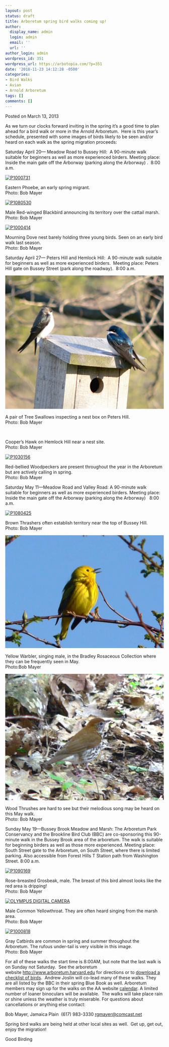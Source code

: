 ```yaml
---
layout: post
status: draft
title: Arboretum spring bird walks coming up!
author:
  display_name: admin
  login: admin
  email: ''
  url: ''
author_login: admin
wordpress_id: 351
wordpress_url: https://arbotopia.com/?p=351
date: '2018-11-23 14:12:28 -0500'
categories:
- Bird Walks
- Avian
- Arnold Arboretum
tags: []
comments: []
---
```




<p>Posted on March 13, 2013</a></p>





<p>As we turn our clocks forward inviting in the spring it&rsquo;s a good time to plan ahead for a bird walk or more in the Arnold Arboretum.&nbsp; Here is this year&rsquo;s schedule, presented with some images of birds likely to be seen and/or heard on each walk as the spring migration proceeds:</p>





<p>Saturday April 20&mdash; Meadow Road to Bussey Hill:&nbsp; A 90-minute walk suitable for beginners as well as more experienced birders. Meeting place: Inside the main gate off the Arborway (parking along the Arborway) .&nbsp; 8:00 a.m.</p>


<p><!-- wp:image {"id":330,"linkDestination":"custom"} --></p>
 <a href="https://web.archive.org/web/20171113130559/http://www.arbotopia.com/wp-content/uploads/2013/03/P1000731.jpg"><img src="https://web.archive.org/web/20171113130559im_/http://www.arbotopia.com/wp-content/uploads/2013/03/P1000731.jpg" alt="P1000731" class="wp-image-330"/></a> 





<p>Eastern Phoebe, an early spring migrant.<br>Photo: Bob Mayer</p>


<p><!-- wp:image {"id":332,"linkDestination":"custom"} --></p>
 <a href="https://web.archive.org/web/20171113130559/http://www.arbotopia.com/wp-content/uploads/2013/03/P1080530.jpg"><img src="https://web.archive.org/web/20171113130559im_/http://www.arbotopia.com/wp-content/uploads/2013/03/P1080530.jpg" alt="P1080530" class="wp-image-332"/></a> 





<p>Male Red-winged Blackbird announcing its territory over the cattail marsh.<br>Photo: Bob Mayer</p>


<p><!-- wp:image {"id":333,"linkDestination":"custom"} --></p>
 <a href="https://web.archive.org/web/20171113130559/http://www.arbotopia.com/wp-content/uploads/2013/03/P1000414.jpg"><img src="https://web.archive.org/web/20171113130559im_/http://www.arbotopia.com/wp-content/uploads/2013/03/P1000414.jpg" alt="P1000414" class="wp-image-333"/></a> 





<p>Mourning Dove nest barely holding three young birds. Seen on an early bird walk last season.<br>Photo: Bob Mayer</p>





<p>Saturday April 27&mdash; Peters Hill and Hemlock Hill:&nbsp; A 90-minute walk suitable for beginners as well as more experienced birders.&nbsp; Meeting place: Peters Hill gate on Bussey Street (park along the roadway).&nbsp; 8:00 a.m.</p>


<p><!-- wp:image {"id":364,"linkDestination":"custom"} --></p>
 <a href="https://web.archive.org/web/20171113130559/http://www.arbotopia.com/wp-content/uploads/2013/03/P1180748_1.jpg"><img src="/images/2018/11/P1180748_1-1024x861.jpg" alt="" class="wp-image-364"/></a> 





<p>A pair of Tree Swallows inspecting a nest box on Peters Hill.<br>Photo: Bob Mayer</p>


<p><!-- wp:image {"id":362} --></p>
 <img src="https://i2.wp.com/arbotopia.com/wp-content/uploads/2018/11/P1180773.jpg?fit=525%2C652&amp;ssl=1" alt="" class="wp-image-362"/> 





<p>Cooper&rsquo;s Hawk on Hemlock Hill near a nest site.<br>Photo: Bob Mayer</p>


<p><!-- wp:image {"id":354,"linkDestination":"custom"} --></p>
 <a href="https://web.archive.org/web/20171113130559/http://www.arbotopia.com/wp-content/uploads/2013/03/P1030156.jpg"><img src="https://web.archive.org/web/20171113130559im_/http://www.arbotopia.com/wp-content/uploads/2013/03/P1030156.jpg" alt="P1030156" class="wp-image-354"/></a> 





<p>Red-bellied Woodpeckers are present throughout the year in the Arboretum but are actively calling in spring.<br>Photo: Bob Mayer</p>





<p>Saturday May 11&mdash;Meadow Road and Valley Road: A 90-minute walk suitable for beginners as well as more experienced birders. Meeting place: Inside the main gate off the Arborway (parking along the Arborway)&nbsp;&nbsp; 8:00 a.m.</p>


<p><!-- wp:image {"id":337,"linkDestination":"custom"} --></p>
 <a href="https://web.archive.org/web/20171113130559/http://www.arbotopia.com/wp-content/uploads/2013/03/P1080425.jpg"><img src="https://web.archive.org/web/20171113130559im_/http://www.arbotopia.com/wp-content/uploads/2013/03/P1080425.jpg" alt="P1080425" class="wp-image-337"/></a> 





<p>Brown Thrashers often establish territory near the top of Bussey Hill.<br>Photo: Bob Mayer</p>


<p><!-- wp:image {"id":121,"linkDestination":"custom"} --></p>
 <a href="https://web.archive.org/web/20171113130559/http://www.arbotopia.com/wp-content/uploads/2013/03/P1080518_1.jpg"><img src="/images/2018/11/P1080518_1-1024x726.jpg" alt="" class="wp-image-121"/></a> 





<p>Yellow Warbler, singing male, in the Bradley Rosaceous Collection where they can be frequently seen in May.<br>Photo:Bob Mayer</p>


<p><!-- wp:image {"id":365,"linkDestination":"custom"} --></p>
 <a href="https://web.archive.org/web/20171113130559/http://www.arbotopia.com/wp-content/uploads/2013/03/P1190119.jpg"><img src="/images/2018/11/P1190119-1024x815.jpg" alt="" class="wp-image-365"/></a> 





<p>Wood Thrushes are hard to see but their melodious song may be heard on this May walk.<br>Photo: Bob Mayer</p>





<p>Sunday May 19&mdash;Bussey Brook Meadow and Marsh: The Arboretum Park Conservancy and the Brookline Bird Club (BBC) are co-sponsoring this 90-minute walk in the Bussey Brook area of the arboretum. The walk is suitable for beginning birders as well as those more experienced. Meeting place: South Street gate to the Arboretum, on South Street, where there is limited parking. Also accessible from Forest Hills T Station path from Washington Street. 8:00 a.m.</p>


<p><!-- wp:image {"id":339,"linkDestination":"custom"} --></p>
 <a href="https://web.archive.org/web/20171113130559/http://www.arbotopia.com/wp-content/uploads/2013/03/P1090169.jpg"><img src="https://web.archive.org/web/20171113130559im_/http://www.arbotopia.com/wp-content/uploads/2013/03/P1090169.jpg" alt="P1090169" class="wp-image-339"/></a> 





<p>Rose-breasted Grosbeak, male. The breast of this bird almost looks like the red area is dripping!<br>Photo: Bob Mayer</p>


<p><!-- wp:image {"id":342,"linkDestination":"custom"} --></p>
 <a href="https://web.archive.org/web/20171113130559/http://www.arbotopia.com/wp-content/uploads/2013/03/P1010132.jpg"><img src="https://web.archive.org/web/20171113130559im_/http://www.arbotopia.com/wp-content/uploads/2013/03/P1010132.jpg" alt="OLYMPUS DIGITAL CAMERA" class="wp-image-342"/></a> 





<p>Male Common Yellowthroat. They are often heard singing from the marsh area.<br>Photo: Bob Mayer</p>


<p><!-- wp:image {"id":343,"linkDestination":"custom"} --></p>
 <a href="https://web.archive.org/web/20171113130559/http://www.arbotopia.com/wp-content/uploads/2013/03/P1000818.jpg"><img src="https://web.archive.org/web/20171113130559im_/http://www.arbotopia.com/wp-content/uploads/2013/03/P1000818.jpg" alt="P1000818" class="wp-image-343"/></a> 





<p>Gray Catbirds are common in spring and summer throughout the Arboretum. The rufous under-tail is very visible in this image.<br>Photo: Bob Mayer</p>





<p>For all of these walks the start time is 8:00AM, but note that the last walk is on Sunday not Saturday.&nbsp; See the arboretum website&nbsp;<a href="http://www.arboretum.harvard.edu/" target="_blank" rel="noreferrer noopener" aria-label="For all of these walks the start time is 8:00AM, but note that the last walk is on Sunday not Saturday.&nbsp; See the arboretum website&nbsp;http://www.arboretum.harvard.edu&nbsp;for directions or to&nbsp;download a checklist of birds.&nbsp; Andrew Joslin will co-lead many of these walks. They are all listed by the BBC in their spring Blue Book as well. Arboretum members may sign up for the walks on the AA website&nbsp;calendar. A limited number of loaner binoculars will be available.&nbsp; The walks will take place rain or shine unless the weather is truly miserable. For questions about cancellations or anything else contact: (opens in a new tab)">http://www.arboretum.harvard.edu</a>&nbsp;for directions or to&nbsp;<a href="https://web.archive.org/web/20171113130559/http://http//arboretum.harvard.edu/wp-content/uploads/BirdList-rev5-09.pdf">download a checklist of birds</a>.&nbsp; Andrew Joslin will co-lead many of these walks. They are all listed by the BBC in their spring Blue Book as well. Arboretum members may sign up for the walks on the AA website&nbsp;<a href="https://web.archive.org/web/20171113130559/https://my.arboretum.harvard.edu/CalendarView.aspx">calendar</a>. A limited number of loaner binoculars will be available.&nbsp; The walks will take place rain or shine unless the weather is truly miserable. For questions about cancellations or anything else contact:</p>





<p>Bob Mayer, Jamaica Plain&nbsp; (617) 983-3330&nbsp;<a href="https://web.archive.org/web/20171113130559/mailto:rgmayer@comcast.net" target="_blank" rel="noreferrer noopener">rgmayer@comcast.net</a></p>





<p>Spring bird walks are being held at other local sites as well.&nbsp; Get up, get out, enjoy the migration!</p>





<p>Good Birding</p>





<p><br></p>


